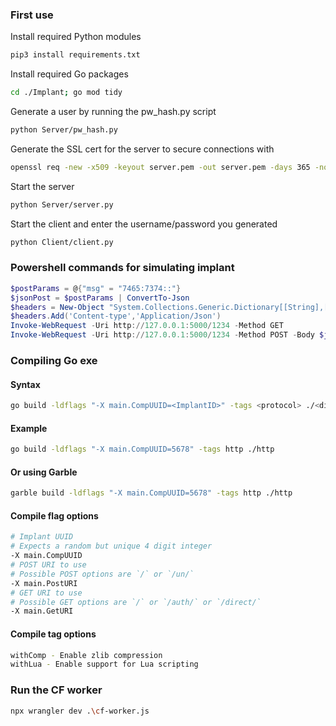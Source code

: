 ### First use
Install required Python modules
```bash
pip3 install requirements.txt
```
Install required Go packages
```bash
cd ./Implant; go mod tidy
```
Generate a user by running the pw_hash.py script
```bash
python Server/pw_hash.py
```
Generate the SSL cert for the server to secure connections with
```bash
openssl req -new -x509 -keyout server.pem -out server.pem -days 365 -nodes
```
Start the server
```bash
python Server/server.py
```
Start the client and enter the username/password you generated
```bash
python Client/client.py
```

### Powershell commands for simulating implant
```powershell
$postParams = @{"msg" = "7465:7374::"}
$jsonPost = $postParams | ConvertTo-Json 
$headers = New-Object "System.Collections.Generic.Dictionary[[String],[String]]"
$headers.Add('Content-type','Application/Json')
Invoke-WebRequest -Uri http://127.0.0.1:5000/1234 -Method GET
Invoke-WebRequest -Uri http://127.0.0.1:5000/1234 -Method POST -Body $jsonPost -Headers $headers
```

### Compiling Go exe
#### Syntax
```bash
go build -ldflags "-X main.CompUUID=<ImplantID>" -tags <protocol> ./<dir>
```
#### Example
```bash
go build -ldflags "-X main.CompUUID=5678" -tags http ./http
```
#### Or using Garble
```bash
garble build -ldflags "-X main.CompUUID=5678" -tags http ./http
```
#### Compile flag options
```bash
# Implant UUID
# Expects a random but unique 4 digit integer
-X main.CompUUID 
# POST URI to use 
# Possible POST options are `/` or `/un/`
-X main.PostURI 
# GET URI to use
# Possible GET options are `/` or `/auth/` or `/direct/`
-X main.GetURI
```
#### Compile tag options
```bash
withComp - Enable zlib compression
withLua - Enable support for Lua scripting
```
### Run the CF worker
```bash
npx wrangler dev .\cf-worker.js
```